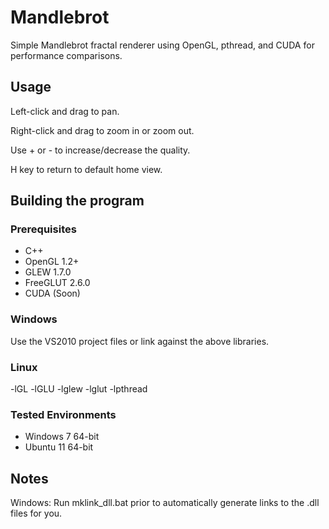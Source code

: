 Mandlebrot
==========
Simple Mandlebrot fractal renderer using OpenGL, pthread, and CUDA for performance comparisons.

Usage
-----
Left-click and drag to pan.

Right-click and drag to zoom in or zoom out.

Use + or - to increase/decrease the quality.

H key to return to default home view.


Building the program
--------------------
### Prerequisites
  - C++
  - OpenGL 1.2+ 
  - GLEW 1.7.0
  - FreeGLUT 2.6.0
  - CUDA (Soon)

### Windows
Use the VS2010 project files or link against the above libraries.

### Linux
-lGL -lGLU -lglew -lglut -lpthread

### Tested Environments
- Windows 7 64-bit
- Ubuntu 11 64-bit


Notes
-----
Windows: Run mklink_dll.bat prior to automatically generate links to the .dll files for you.